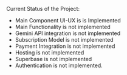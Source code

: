 Current Status of the Project:
- Main Component UI-UX is is Implemented
- Main Functionality is not implemented
- Gemini API integration is not implemented
- Subscription Model is not implemented
- Payment Integration is not implemented
- Hosting is not implemented
- Superbase is not implemented
- Authentication is not implemented.